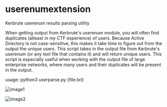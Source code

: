 # userenumextension
Kerbrute userenum results parsing utility

When getting output from Kerbrute's userenum module, you will often find duplicates (atleast in my CTF experience) of users. Because Active Directory is not case-sensitive, this makes it take time to figure out from the output the unique users. This script takes in the output file from Kerbrute's userenum (or any text file that contains it) and will return unique users. This script is especially useful when working with the output file of large enterprise networks, where many users and their duplicates will be present in the output.

usage: python3 userparse.py {file.txt}

![image1](https://user-images.githubusercontent.com/59236083/162578583-152f2015-9349-482e-9dc1-d71be519bc4d.png)

![image2](https://user-images.githubusercontent.com/59236083/162578584-2fc2640b-dd2a-42e9-af1a-96836c43bdc4.png)
